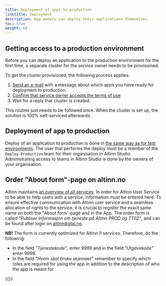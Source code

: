 ```yaml
---
title: Deployment of apps to production
linktitle: Deployment
description: App owners can deploy their applications themselves.
toc: true
weight: 60
---
```


## Getting access to a production environment

Before you can deploy an application to the production environment for the first time, a separate cluster for the service owner needs to be provisioned.

To get the cluster provisioned, the following process applies:

1. [Send an e-mail](mailto:tjenesteeier@digdir.no) with a message about which apps you have ready for deployment to production.
2. [Confirm that service owner accepts the terms of use](https://digdir.apps.altinn.no/digdir/godkjenn-bruksvilkaar)
3. Wait for a reply that cluster is created.

This routine just needs to be followed once. When the cluster is set up, the solution is 100% self-serviced afterwards.

## Deployment of app to production

Deploy of an application to production is done in [the same way as for test environments](/altinn-studio/reference/testing/deploy).
The user that performs the deploy must be a member of the `Deploy-Production` team for their organisation in Altinn Studio. 
Administrating access to teams in Altinn Studio is done by the owners of your organisation. 

## Order "About form"-page on altinn.no

Altinn maintains [an overview of all services](https://www.altinn.no/skjemaoversikt/).
In order for Altinn User Service to be able to help users with a service, information must be entered here. To ensure effective communication with Altinn user service and a seamless allocation of rights to the service, it is crucial to register the exact same name on both the "About form'-page and in the App.
The order form is called _"Publiser informasjon om tjeneste på Altinn PROD og TT02"_, and can be found after login on [altinndigtal.no](https://altinndigital.no).


**NB!** The form is currently optimized for Altinn II services. Therefore, do the following:

- In the field _"Tjenestekode"_, enter 9999 and in the field _"Utgavekode"_ enter 9999.
- In the field _"Hvem skal bruke skjemaet"_ remember to specify which roles are required for using the app in addition to the description of who the app is meant for.

{{<children />}}
